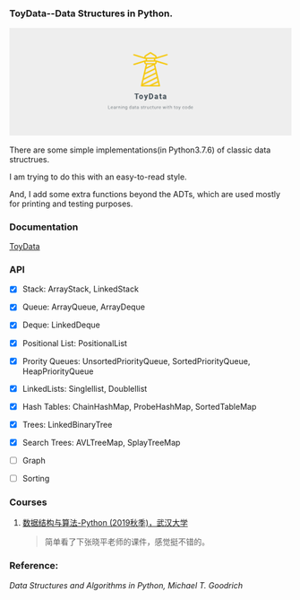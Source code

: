 ### ToyData--Data Structures in Python.

![](toydata.png)

There are some simple implementations(in Python3.7.6) of classic data structrues.

I am trying to do this with an easy-to-read style.

And, I add some extra functions beyond the ADTs, which are used mostly for printing and testing purposes.

### Documentation
[ToyData](http://datahonor.com/ToyData/)


### API

- [x] Stack: ArrayStack, LinkedStack
- [x] Queue: ArrayQueue, ArrayDeque
- [x] Deque: LinkedDeque
- [x] Positional List: PositionalList
- [x] Prority Queues: UnsortedPriorityQueue, SortedPriorityQueue, HeapPriorityQueue
- [x] LinkedLists: Singlellist, Doublellist
- [x] Hash Tables: ChainHashMap, ProbeHashMap, SortedTableMap
- [x] Trees: LinkedBinaryTree
- [x] Search Trees: AVLTreeMap, SplayTreeMap
- [ ] Graph 
- [ ] Sorting



### Courses

1. [数据结构与算法-Python (2019秋季)，武汉大学](http://xpzhang.me/)
    >简单看了下张晓平老师的课件，感觉挺不错的。

### Reference:
*Data Structures and Algorithms in Python, Michael T. Goodrich*
